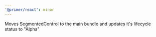 ```yaml
---
'@primer/react': minor
---
```


Moves SegmentedControl to the main bundle and updates it's lifecycle status to "Alpha"
